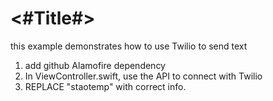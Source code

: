 #  <#Title#>

this example demonstrates how to use Twilio to send text

1) add github Alamofire dependency
2) In ViewController.swift, use the API to connect with Twilio
3) REPLACE "staotemp" with correct info.

